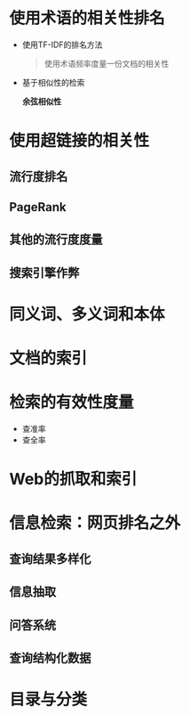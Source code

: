 # 使用术语的相关性排名

- 使用TF-IDF的排名方法

  > 使用术语频率度量一份文档的相关性

- 基于相似性的检索

  **余弦相似性**

# 使用超链接的相关性

## 流行度排名

## PageRank

## 其他的流行度度量

## 搜索引擎作弊

# 同义词、多义词和本体

# 文档的索引

# 检索的有效性度量

- 查准率
- 查全率

# Web的抓取和索引

# 信息检索：网页排名之外

## 查询结果多样化

## 信息抽取

## 问答系统

## 查询结构化数据

# 目录与分类

